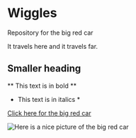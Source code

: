 # Wiggles
Repository for the big red car

It travels here and it travels far.

## Smaller heading

** This text is in bold **

* This text is in italics *

[Click here for the big red car](https://www.youtube.com/watch?v=VWlNh8a8Xpk)

![Here is a nice picture of the big red car](https://www.theautochannel.com/news/2012/12/10/059734-volkswagen-big-red-car-auction-goes-live.1-lg.jpg)
